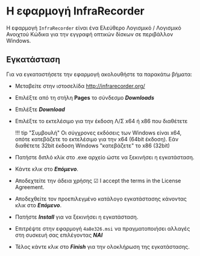 # Η εφαρμογή InfraRecorder

Η εφαρμογή ```InfraRecorder``` είναι ένα Ελεύθερο Λογισμικό / Λογισμικό Ανοιχτού Κώδικα για την εγγραφή οπτικών δίσκων σε περιβάλλον Windows.

## Εγκατάσταση

Για να εγκαταστήσετε την εφαρμογή ακολουθήστε τα παρακάτω βήματα:

- Μεταβείτε στην ιστοσελίδα http://infrarecorder.org/
- Επιλέξτε από τη στήλη **Pages** το σύνδεσμο ***Downloads***
- Επιλέξτε ***Download***
- Επιλέξτε το εκτελέσιμο για την έκδοση Λ/Σ x64 ή x86 που διαθέτετε

   !!! tip "Συμβουλή"
        Οι σύγχρονες εκδόσεις των Windows είναι x64, οπότε κατεβάζετε το εκτελέσιμο για την x64 (64bit έκδοση). Εάν διαθέτετε 32bit έκδοση Windows "κατεβάζετε" το x86 (32bit)

- Πατήστε διπλό κλίκ στο .exe αρχείο ώστε να ξεκινήσει η εγκατάσταση.
- Κάντε κλικ στο ***Επόμενο***.
- Αποδεχτείτε την άδεια χρήσης ☑ I accept the terms in the License Agreement.
- Αποδεχθείτε τον προεπιλεγμένο κατάλογο εγκατάστασης κάνοντας κλικ στο ***Επόμενο***.
- Πατήστε ***Install*** για να ξεκινήσει η εγκατάσταση.
- Επιτρέψτε στην εφαρμογή ```4a8e326.msi``` να πραγματοποιήσει αλλαγές στη συσκευή σας επιλέγοντας ***ΝΑΙ***
- Τέλος κάντε κλικ στο ***Finish*** για την ολοκλήρωση της εγκατάστασης.
